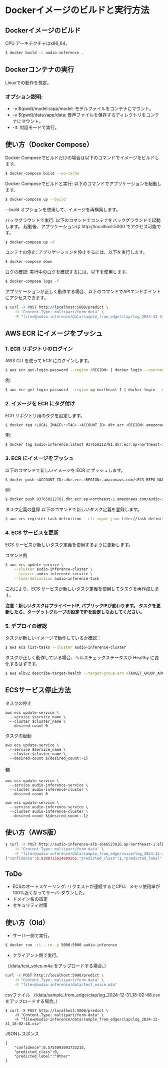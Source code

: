 # Dockerイメージのビルドと実行方法
## Dockerイメージのビルド

CPU アーキテクチャはx86_64。
```bash
$ docker build -t audio-inference .
```
## Dockerコンテナの実行
Linuxでの動作を想定。


### オプション説明:

- -v $(pwd)/model:/app/model: モデルファイルをコンテナにマウント。
- -v $(pwd)/data:/app/data: 音声ファイルを保存するディレクトリをコンテナにマウント。
- -it: 対話モードで実行。

## 使い方（Docker Compose）
Docker Composeでビルドだけの場合は以下のコマンドでイメージをビルドします。
```bash
$ docker-compose build --no-cache
```

Docker Composeでビルドと実行: 以下のコマンドでアプリケーションを起動します。
```bash
$ docker-compose up --build
```
--build オプションを使用して、イメージを再構築します。

バックグラウンドで実行: 以下のコマンドでコンテナをバックグラウンドで起動します。
起動後、アプリケーションは http://localhost:5000 でアクセス可能です。
```bash
$ docker-compose up -d
```

コンテナの停止: アプリケーションを停止するには、以下を実行します。
```bash
$ docker-compose down
```

ログの確認: 実行中のログを確認するには、以下を使用します。
```bash
$ docker-compose logs -f
```

アプリケーションが正しく動作する場合、以下のコマンドでAPIエンドポイントにアクセスできます。
```bash
$ curl -X POST http://localhost:5000/predict \
    -H "Content-Type: multipart/form-data" \
    -F "file=@audio-inference/data/sample_from_edge/clap/log_2024-12-31_18-02-48.csv"
```

## AWS ECR にイメージをプッシュ
### 1. ECR リポジトリのログイン
AWS CLI を使って ECR にログインします。

```bash
$ aws ecr get-login-password --region <REGION> | docker login --username AWS --password-stdin <ACCOUNT_ID>.dkr.ecr.<REGION>.amazonaws.com
```

例:

```bash
$ aws ecr get-login-password --region ap-northeast-1 | docker login --username AWS --password-stdin 937650212781.dkr.ecr.ap-northeast-1.amazonaws.com
```

### 2. イメージを ECR にタグ付け
ECR リポジトリ用のタグを設定します。

```bash
$ docker tag <LOCAL_IMAGE>:<TAG> <ACCOUNT_ID>.dkr.ecr.<REGION>.amazonaws.com/<ECS_REPO_NAME>:<TAG>
```

例:

```bash
$ docker tag audio-inference:latest 937650212781.dkr.ecr.ap-northeast-1.amazonaws.com/audio-inference:latest
```

### 3. ECR にイメージをプッシュ
以下のコマンドで新しいイメージを ECR にプッシュします。

```bash
$ docker push <ACCOUNT_ID>.dkr.ecr.<REGION>.amazonaws.com/<ECS_REPO_NAME>:<TAG>
```
例:

```bash
$ docker push 937650212781.dkr.ecr.ap-northeast-1.amazonaws.com/audio-inference:latest
```

タスク定義の登録
以下のコマンドで新しいタスク定義を登録します。

```bash
$ aws ecs register-task-definition --cli-input-json file://task-definition.json
```

### 4. ECS サービスを更新
ECS サービスが新しいタスク定義を使用するように更新します。

コマンド例
```bash
$ aws ecs update-service \
    --cluster audio-inference-cluster \
    --service audio-inference-service \
    --task-definition audio-inference-task
```
これにより、ECS サービスが新しいタスク定義を使用してタスクを再作成します。

**注意：新しいタスクはプライベートIP, パブリックIPが変わります。
タスクを更新したら、ターゲットグループの設定でIPを設定しなおしてください。**

### 5. デプロイの確認
タスクが新しいイメージで動作しているか確認：

```bash
$ aws ecs list-tasks --cluster audio-inference-cluster
```
タスクが正しく動作している場合、ヘルスチェックステータスが Healthy に変化するはずです。

```bash
$ aws elbv2 describe-target-health --target-group-arn <TARGET_GROUP_ARN>
```

## ECSサービス停止方法
タスクの停止
```
aws ecs update-service \
  --service $service_name \
  --cluster $cluster_name \
  --desired-count 0
```

タスクの起動
```
aws ecs update-service \
  --service $service_name \
  --cluster $cluster_name \
  --desired-count ${desired_count:-1}
```

#### 例
```
aws ecs update-service \
  --service audio-inference-service \
  --cluster audio-inference-cluster \
  --desired-count 0
```

```
aws ecs update-service \
  --service audio-inference-service \
  --cluster audio-inference-cluster \
  --desired-count ${desired_count:-1}
```

## 使い方（AWS版）

```bash
$ curl -X POST http://audio-inference-alb-1666523816.ap-northeast-1.elb.amazonaws.com/predict \
    -H "Content-Type: multipart/form-data" \
    -F "file=@audio-inference/data/sample_from_edge/voice/log_2024-12-31_18-13-16.csv"
{"confidence":0.9388715624809265,"predicted_class":1,"predicted_label":"People"}
```
## ToDo

- ECSのオートスケーリング: リクエストが連続するとCPU、メモリ使用率が100%近くなってサーバ-ダウンした。
- ドメイン名の策定
- セキュリティ対策

## 使い方（Old）

- サーバー側で実行。
```bash
$ docker run -it --rm -p 5000:5000 audio-inference
```

- クライアント側で実行。

（/data/test_voice.m4a をアップロードする場合。）
```bash
curl -X POST http://localhost:5000/predict \
    -H "Content-Type: multipart/form-data" \
    -F "file=@audio-inference/data/test_voice.m4a"
```

csvファイル （/data/sample_from_edge/clap/log_2024-12-31_18-02-48.csv をアップロードする場合。）
```
$ curl -X POST http://localhost:5000/predict \
    -H "Content-Type: multipart/form-data" \
    -F "file=@audio-inference/data/sample_from_edge/clap/log_2024-12-31_18-02-48.csv"
```

JSONレスポンス
```
{
    "confidence":0.5755093693733215,
    "predicted_class":0,
    "predicted_label":"Other"
}
```